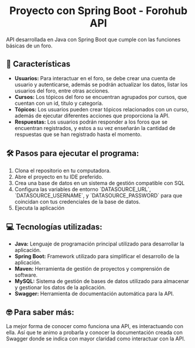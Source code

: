 <h1 align="center" id="title">Proyecto con Spring Boot - Forohub API</h1>

API desarrollada en Java con Spring Boot que cumple con las funciones básicas de un foro. 

  
  
<h2>🧐 Características</h2>

*   **Usuarios:** Para interactuar en el foro, se debe crear una cuenta de usuario y autenticarse, además se podrán actualizar los datos, listar los usuarios del foro, entre otras acciones.
*   **Cursos:** Los tópicos del foro se encuentran agrupados por cursos, que cuentan con un id, titulo y categoría.
*   **Tópicos:** Los usuarios pueden crear tópicos relacionados con un curso, además de ejecutar diferentes acciones que proporciona la API.
*   **Respuestas:** Los usuarios podrán responder a los foros que se encuentran registrados, y estos a su vez enseñarán la cantidad de respuestas que se han registrado hasta el momento.

<h2>🛠️ Pasos para ejecutar el programa:</h2>
<ol>
  <li>Clona el repositorio en tu computadora.</li>
  <li>Abre el proyecto en tu IDE preferido.</li>
  <li>Crea una base de datos en un sistema de gestión compatible con SQL</li>
  <li>Configura las variables de entorno `DATASOURCE_URL`, `DATASOURCE_USERNAME`, y `DATASOURCE_PASSWORD` para que coincidan con tus credenciales de la base de datos.</li>
  <li>Ejecuta la aplicación</li>
</ol> 
  
  
<h2>💻 Tecnologías utilizadas:</h2>

* **Java:** Lenguaje de programación principal utilizado para desarrollar la aplicación.
* **Spring Boot:** Framework utilizado para simplificar el desarrollo de la aplicación.
* **Maven:** Herramienta de gestión de proyectos y comprensión de software.
* **MySQL:** Sistema de gestión de bases de datos utilizado para almacenar y gestionar los datos de la aplicación.
* **Swagger:** Herramienta de documentación automática para la API.


<h2>🤓 Para saber más:</h2>
La mejor forma de conocer como funciona una API, es interactuando con ella.
Así que te animo a probarla y conocer la documentación creada con Swagger donde se indica con mayor claridad como interactuar con la API.
